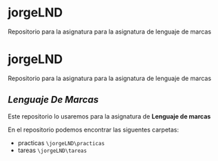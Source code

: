 # jorgeLND
Repositorio para la asignatura para la asignatura de lenguaje de marcas

# jorgeLND
Repositorio para la asignatura para la asignatura de lenguaje de marcas

## ***Lenguaje De Marcas***
Este repositorio lo usaremos para la asignatura de **Lenguaje de marcas**

En el repositorio podemos encontrar las siguentes carpetas:

+ practicas `\jorgeLND\practicas`
+ tareas `\jorgeLND\tareas`

